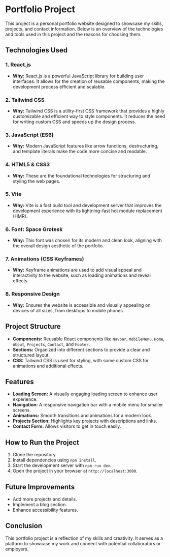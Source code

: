 # Portfolio Project

This project is a personal portfolio website designed to showcase my skills, projects, and contact information. Below is an overview of the technologies and tools used in this project and the reasons for choosing them.

## Technologies Used

### 1. **React.js**
- **Why:** React.js is a powerful JavaScript library for building user interfaces. It allows for the creation of reusable components, making the development process efficient and scalable.

### 2. **Tailwind CSS**
- **Why:** Tailwind CSS is a utility-first CSS framework that provides a highly customizable and efficient way to style components. It reduces the need for writing custom CSS and speeds up the design process.

### 3. **JavaScript (ES6)**
- **Why:** Modern JavaScript features like arrow functions, destructuring, and template literals make the code more concise and readable.

### 4. **HTML5 & CSS3**
- **Why:** These are the foundational technologies for structuring and styling the web pages.

### 5. **Vite**
- **Why:** Vite is a fast build tool and development server that improves the development experience with its lightning-fast hot module replacement (HMR).

### 6. **Font: Space Grotesk**
- **Why:** This font was chosen for its modern and clean look, aligning with the overall design aesthetic of the portfolio.

### 7. **Animations (CSS Keyframes)**
- **Why:** Keyframe animations are used to add visual appeal and interactivity to the website, such as loading animations and reveal effects.

### 8. **Responsive Design**
- **Why:** Ensures the website is accessible and visually appealing on devices of all sizes, from desktops to mobile phones.

## Project Structure

- **Components:** Reusable React components like `Navbar`, `MobileMenu`, `Home`, `About`, `Projects`, `Contact`, and `Footer`.
- **Sections:** Organized into different sections to provide a clear and structured layout.
- **CSS:** Tailwind CSS is used for styling, with some custom CSS for animations and additional effects.

## Features

- **Loading Screen:** A visually engaging loading screen to enhance user experience.
- **Navigation:** A responsive navigation bar with a mobile menu for smaller screens.
- **Animations:** Smooth transitions and animations for a modern look.
- **Projects Section:** Highlights key projects with descriptions and links.
- **Contact Form:** Allows visitors to get in touch easily.

## How to Run the Project

1. Clone the repository.
2. Install dependencies using `npm install`.
3. Start the development server with `npm run dev`.
4. Open the project in your browser at `http://localhost:3000`.

## Future Improvements

- Add more projects and details.
- Implement a blog section.
- Enhance accessibility features.

## Conclusion

This portfolio project is a reflection of my skills and creativity. It serves as a platform to showcase my work and connect with potential collaborators or employers.
